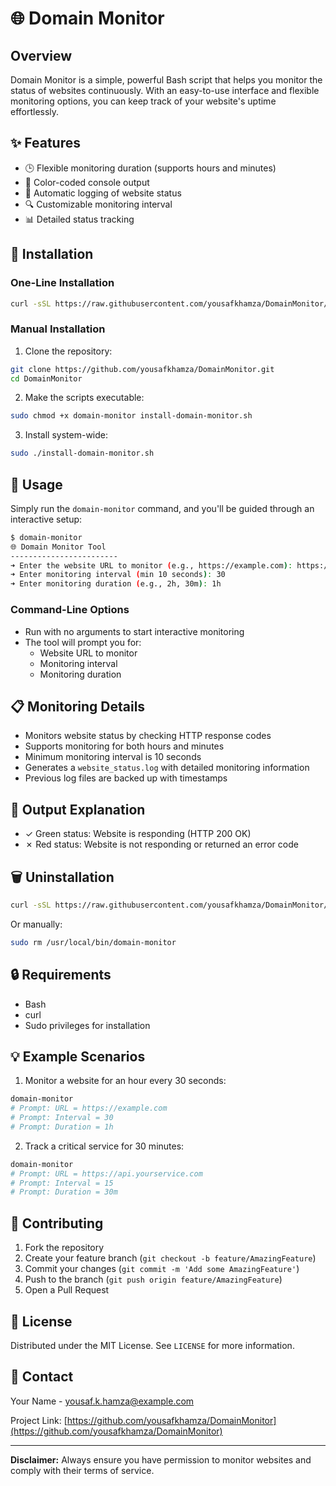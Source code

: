 # 🌐 Domain Monitor

## Overview

Domain Monitor is a simple, powerful Bash script that helps you monitor the status of websites continuously. With an easy-to-use interface and flexible monitoring options, you can keep track of your website's uptime effortlessly.

## ✨ Features

- 🕒 Flexible monitoring duration (supports hours and minutes)
- 🌈 Color-coded console output
- 📝 Automatic logging of website status
- 🔍 Customizable monitoring interval
- 📊 Detailed status tracking

## 🚀 Installation

### One-Line Installation

```bash
curl -sSL https://raw.githubusercontent.com/yousafkhamza/DomainMonitor/main/install-domain-monitor.sh | sudo bash
```

### Manual Installation

1. Clone the repository:
```bash
git clone https://github.com/yousafkhamza/DomainMonitor.git
cd DomainMonitor
```

2. Make the scripts executable:
```bash
sudo chmod +x domain-monitor install-domain-monitor.sh
```

3. Install system-wide:
```bash
sudo ./install-domain-monitor.sh
```

## 🔧 Usage

Simply run the `domain-monitor` command, and you'll be guided through an interactive setup:

```bash
$ domain-monitor
🌐 Domain Monitor Tool
------------------------
➜ Enter the website URL to monitor (e.g., https://example.com): https://www.google.com
➜ Enter monitoring interval (min 10 seconds): 30
➜ Enter monitoring duration (e.g., 2h, 30m): 1h
```

### Command-Line Options

- Run with no arguments to start interactive monitoring
- The tool will prompt you for:
  - Website URL to monitor
  - Monitoring interval
  - Monitoring duration

## 📋 Monitoring Details

- Monitors website status by checking HTTP response codes
- Supports monitoring for both hours and minutes
- Minimum monitoring interval is 10 seconds
- Generates a `website_status.log` with detailed monitoring information
- Previous log files are backed up with timestamps

## 🎨 Output Explanation

- ✓ Green status: Website is responding (HTTP 200 OK)
- ✗ Red status: Website is not responding or returned an error code

## 🗑️ Uninstallation

```bash
curl -sSL https://raw.githubusercontent.com/yousafkhamza/DomainMonitor/main/install-domain-monitor.sh | sudo bash -s uninstall
```

Or manually:
```bash
sudo rm /usr/local/bin/domain-monitor
```

## 🔒 Requirements

- Bash
- curl
- Sudo privileges for installation

## 💡 Example Scenarios

1. Monitor a website for an hour every 30 seconds:
```bash
domain-monitor
# Prompt: URL = https://example.com
# Prompt: Interval = 30
# Prompt: Duration = 1h
```

2. Track a critical service for 30 minutes:
```bash
domain-monitor
# Prompt: URL = https://api.yourservice.com
# Prompt: Interval = 15
# Prompt: Duration = 30m
```

## 🤝 Contributing

1. Fork the repository
2. Create your feature branch (`git checkout -b feature/AmazingFeature`)
3. Commit your changes (`git commit -m 'Add some AmazingFeature'`)
4. Push to the branch (`git push origin feature/AmazingFeature`)
5. Open a Pull Request

## 📄 License

Distributed under the MIT License. See `LICENSE` for more information.

## 📧 Contact

Your Name - yousaf.k.hamza@example.com

Project Link: [https://github.com/yousafkhamza/DomainMonitor](https://github.com/yousafkhamza/DomainMonitor)

---

**Disclaimer:** Always ensure you have permission to monitor websites and comply with their terms of service.